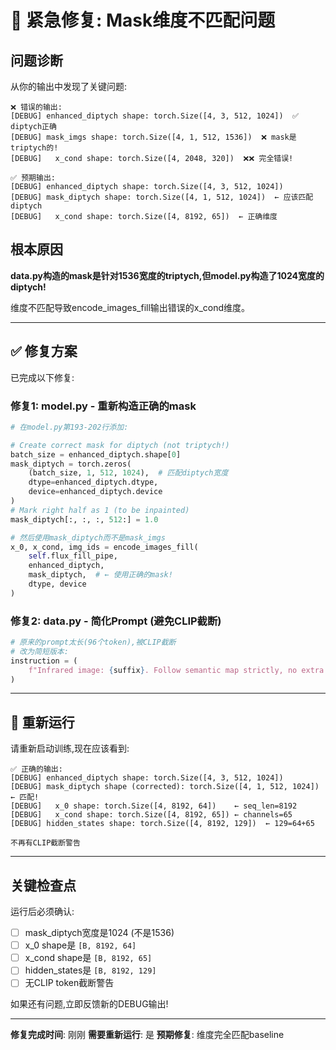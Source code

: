 # 🚨 紧急修复: Mask维度不匹配问题

## 问题诊断

从你的输出中发现了关键问题:

```
❌ 错误的输出:
[DEBUG] enhanced_diptych shape: torch.Size([4, 3, 512, 1024])  ✅ diptych正确
[DEBUG] mask_imgs shape: torch.Size([4, 1, 512, 1536])  ❌ mask是triptych的!
[DEBUG]   x_cond shape: torch.Size([4, 2048, 320])  ❌❌ 完全错误!

✅ 预期输出:
[DEBUG] enhanced_diptych shape: torch.Size([4, 3, 512, 1024])
[DEBUG] mask_diptych shape: torch.Size([4, 1, 512, 1024])  ← 应该匹配diptych
[DEBUG]   x_cond shape: torch.Size([4, 8192, 65])  ← 正确维度
```

## 根本原因

**data.py构造的mask是针对1536宽度的triptych,但model.py构造了1024宽度的diptych!**

维度不匹配导致encode_images_fill输出错误的x_cond维度。

---

## ✅ 修复方案

已完成以下修复:

### 修复1: model.py - 重新构造正确的mask

```python
# 在model.py第193-202行添加:

# Create correct mask for diptych (not triptych!)
batch_size = enhanced_diptych.shape[0]
mask_diptych = torch.zeros(
    (batch_size, 1, 512, 1024),  # 匹配diptych宽度
    dtype=enhanced_diptych.dtype,
    device=enhanced_diptych.device
)
# Mark right half as 1 (to be inpainted)
mask_diptych[:, :, :, 512:] = 1.0

# 然后使用mask_diptych而不是mask_imgs
x_0, x_cond, img_ids = encode_images_fill(
    self.flux_fill_pipe,
    enhanced_diptych,
    mask_diptych,  # ← 使用正确的mask!
    dtype, device
)
```

### 修复2: data.py - 简化Prompt (避免CLIP截断)

```python
# 原来的prompt太长(96个token),被CLIP截断
# 改为简短版本:
instruction = (
    f"Infrared image: {suffix}. Follow semantic map strictly, no extra targets."
)
```

---

## 🔄 重新运行

请重新启动训练,现在应该看到:

```
✅ 正确的输出:
[DEBUG] enhanced_diptych shape: torch.Size([4, 3, 512, 1024])
[DEBUG] mask_diptych shape (corrected): torch.Size([4, 1, 512, 1024])  ← 匹配!
[DEBUG]   x_0 shape: torch.Size([4, 8192, 64])    ← seq_len=8192
[DEBUG]   x_cond shape: torch.Size([4, 8192, 65]) ← channels=65
[DEBUG] hidden_states shape: torch.Size([4, 8192, 129])  ← 129=64+65

不再有CLIP截断警告
```

---

## 关键检查点

运行后必须确认:
- [ ] mask_diptych宽度是1024 (不是1536)
- [ ] x_0 shape是 `[B, 8192, 64]`
- [ ] x_cond shape是 `[B, 8192, 65]`
- [ ] hidden_states是 `[B, 8192, 129]`
- [ ] 无CLIP token截断警告

如果还有问题,立即反馈新的DEBUG输出!

---

**修复完成时间**: 刚刚
**需要重新运行**: 是
**预期修复**: 维度完全匹配baseline
